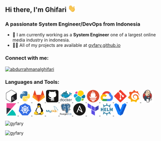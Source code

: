 ## Hi there, I'm Ghifari <img src="https://raw.githubusercontent.com/gyfary/gyfary/main/images/gif.gif" width="25">
<h3 align="left">A passionate System Engineer/DevOps from Indonesia</h3>

- 🔭 I am currently working as a **System Engineer** one of a largest online media industry in indonesia. 
- 👨‍💻 All of my projects are available at [gyfary.github.io](gyfary.github.io)

<h3 align="left">Connect with me:</h3>
<p align="left">
<!-- <a href="https://twitter.com/abdurrahmaanag" target="blank"><img align="center" src="https://raw.githubusercontent.com/rahuldkjain/github-profile-readme-generator/master/src/images/icons/Social/twitter.svg" alt="abdurrahmaanag" height="30" width="40" /></a> -->
<a href="https://linkedin.com/in/abdurrahmanalghifari" target="blank"><img align="center" src="https://raw.githubusercontent.com/rahuldkjain/github-profile-readme-generator/master/src/images/icons/Social/linked-in-alt.svg" alt="abdurrahmanalghifari" height="30" width="40" /></a>

</p>

<h3 align="left">Languages and Tools:</h3>
<p align="left"> 
<a href="https://www.gnu.org/software/bash/" target="_blank" rel="noreferrer"> <img src="https://raw.githubusercontent.com/gyfary/gyfary/main/images/bash.svg" alt="bash" width="40" height="40"/> </a> 
<a href="https://www.python.org" target="_blank" rel="noreferrer"> <img src="https://raw.githubusercontent.com/gyfary/gyfary/main/images/python.svg" alt="python" width="40" height="40"/> </a> 
<a href="https://www.gitlab.com" target="_blank" rel="noreferrer"> <img src="https://raw.githubusercontent.com/gyfary/gyfary/main/images/gitlab.svg" alt="gitlab" width="40" height="40"/> </a>
<a href="https://www.github.com" target="_blank" rel="noreferrer"> <img src="https://raw.githubusercontent.com/gyfary/gyfary/main/images/github.svg" alt="github" width="40" height="40"/> </a>
<a href="https://www.docker.com/" target="_blank" rel="noreferrer"> <img src="https://raw.githubusercontent.com/gyfary/gyfary/main/images/docker.svg" alt="docker" width="40" height="40"/> </a> 
<a href="https://www.elastic.co" target="_blank" rel="noreferrer"> <img src="https://raw.githubusercontent.com/gyfary/gyfary/main/images/elastic.svg" alt="elasticsearch" width="40" height="40"/> </a> 
<a href="https://www.prometheus.io" target="_blank" rel="noreferrer"> <img src="https://raw.githubusercontent.com/gyfary/gyfary/main/images/prometheusio.svg" alt="prometheus" width="40" height="40"/> </a> 
<a href="https://cloud.google.com" target="_blank" rel="noreferrer"> <img src="https://raw.githubusercontent.com/gyfary/gyfary/main/images/gcp.svg" alt="gcp" width="40" height="40"/> </a> 
<a href="https://git-scm.com/" target="_blank" rel="noreferrer"> <img src="https://raw.githubusercontent.com/gyfary/gyfary/main/images/git.svg" alt="git" width="40" height="40"/> </a> 
<a href="https://grafana.com" target="_blank" rel="noreferrer"> <img src="https://raw.githubusercontent.com/gyfary/gyfary/main/images/grafana.svg" alt="grafana" width="40" height="40"/> </a> 
<a href="https://www.jenkins.io" target="_blank" rel="noreferrer"> <img src="https://raw.githubusercontent.com/gyfary/gyfary/main/images/jenkins.svg" alt="jenkins" width="40" height="40"/> </a> 
<a href="https://www.elastic.co/kibana" target="_blank" rel="noreferrer"> <img src="https://raw.githubusercontent.com/gyfary/gyfary/main/images/kibana.svg" alt="kibana" width="40" height="40"/> </a> 
<a href="https://kubernetes.io" target="_blank" rel="noreferrer"> <img src="https://raw.githubusercontent.com/gyfary/gyfary/main/images/kubernetes.svg" alt="kubernetes" width="40" height="40"/> </a> 
<a href="https://www.linux.org/" target="_blank" rel="noreferrer"> <img src="https://raw.githubusercontent.com/gyfary/gyfary/main/images/linux.svg" alt="linux" width="40" height="40"/> </a> 
<a href="https://www.mysql.com/" target="_blank" rel="noreferrer"> <img src="https://raw.githubusercontent.com/gyfary/gyfary/main/images/mysql.svg" alt="mysql" width="40" height="40"/> </a> <a href="https://www.postgresql.org" target="_blank" rel="noreferrer"> <img src="https://raw.githubusercontent.com/gyfary/gyfary/main/images/postgresql.svg" alt="postgresql" width="40" height="40"/> </a> 
<a href="https://www.ansible.com/" target="_blank" rel="noreferrer"> <img src="https://raw.githubusercontent.com/gyfary/gyfary/main/images/ansible.svg" alt="ansible" width="40" height="40"/> </a>
<a href="https://www.terraform.io/" target="_blank" rel="noreferrer"> <img src="https://raw.githubusercontent.com/gyfary/gyfary/main/images/terraform.svg" alt="terraform" width="40" height="40"/> </a>
<a href="https://helm.sh/" target="_blank" rel="noreferrer"> <img src="https://raw.githubusercontent.com/gyfary/gyfary/main/images/helm.svg" alt="helm" width="40" height="40"/> </a>
<a href="https://www.vagrantup.com/" target="_blank" rel="noreferrer"> <img src="https://raw.githubusercontent.com/gyfary/gyfary/main/images/vagrant.svg" alt="vagrant" width="40" height="40"/> </a> </p>

<p align="left"> <img src="https://komarev.com/ghpvc/?username=gyfary&label=Profile%20views&color=0e75b6&style=flat" alt="gyfary" /> </p>

<p align="left"> <img src="https://github-readme-stats.vercel.app/api?username=gyfary&hide=java,html,tex&theme=react&bg_color=1F222E&title_color=F85D7F&icon_color=F8D866&hide_border=true&langs_count=4)" alt="gyfary" />


<!-- Shortcuts	Functionality
cmd-k v or ctrl-k v	        Open preview to the Side
cmd-shift-v or ctrl-shift-v	Open preview
ctrl-shift-s	            Sync preview / Sync source -->